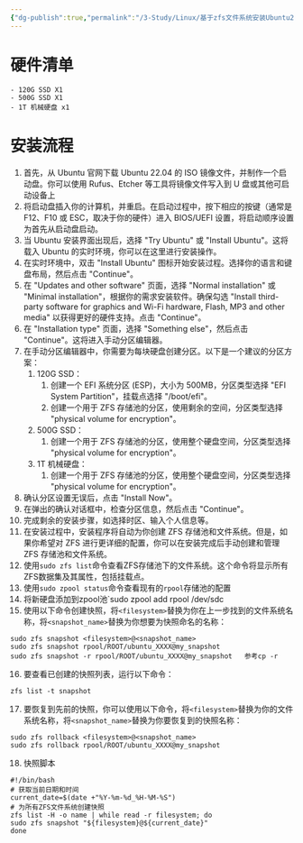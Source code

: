 ```yaml
---
{"dg-publish":true,"permalink":"/3-Study/Linux/基于zfs文件系统安装Ubuntu22.04/"}
---
```



# 硬件清单
	- 120G SSD X1
	- 500G SSD X1
	- 1T 机械硬盘 x1

# 安装流程
1. 首先，从 Ubuntu 官网下载 Ubuntu 22.04 的 ISO 镜像文件，并制作一个启动盘。你可以使用 Rufus、Etcher 等工具将镜像文件写入到 U 盘或其他可启动设备上
2. 将启动盘插入你的计算机，并重启。在启动过程中，按下相应的按键（通常是 F12、F10 或 ESC，取决于你的硬件）进入 BIOS/UEFI 设置，将启动顺序设置为首先从启动盘启动。
3. 当 Ubuntu 安装界面出现后，选择 "Try Ubuntu" 或 "Install Ubuntu"。这将载入 Ubuntu 的实时环境，你可以在这里进行安装操作。
4. 在实时环境中，双击 "Install Ubuntu" 图标开始安装过程。选择你的语言和键盘布局，然后点击 "Continue"。
5. 在 "Updates and other software" 页面，选择 "Normal installation" 或 "Minimal installation"，根据你的需求安装软件。确保勾选 "Install third-party software for graphics and Wi-Fi hardware, Flash, MP3 and other media" 以获得更好的硬件支持。点击 "Continue"。 
6. 在 "Installation type" 页面，选择 "Something else"，然后点击 "Continue"。这将进入手动分区编辑器。 
7. 在手动分区编辑器中，你需要为每块硬盘创建分区。以下是一个建议的分区方案：
    1. 120G SSD：
        1. 创建一个 EFI 系统分区 (ESP)，大小为 500MB，分区类型选择 "EFI System Partition"，挂载点选择 "/boot/efi"。
        2. 创建一个用于 ZFS 存储池的分区，使用剩余的空间，分区类型选择 "physical volume for encryption"。
    2. 500G SSD：
        1. 创建一个用于 ZFS 存储池的分区，使用整个硬盘空间，分区类型选择 "physical volume for encryption"。
    3. 1T 机械硬盘：
        1. 创建一个用于 ZFS 存储池的分区，使用整个硬盘空间，分区类型选择 "physical volume for encryption"。
8. 确认分区设置无误后，点击 "Install Now"。
9. 在弹出的确认对话框中，检查分区信息，然后点击 "Continue"。
10. 完成剩余的安装步骤，如选择时区、输入个人信息等。
11. 在安装过程中，安装程序将自动为你创建 ZFS 存储池和文件系统。但是，如果你希望对 ZFS 进行更详细的配置，你可以在安装完成后手动创建和管理 ZFS 存储池和文件系统。
12. 使用`sudo zfs list`命令查看ZFS存储池下的文件系统。这个命令将显示所有ZFS数据集及其属性，包括挂载点。
13. 使用`sudo zpool status`命令查看现有的`rpool`存储池的配置
14. 将新硬盘添加到zpool池`sudo zpool add rpool /dev/sdc
15. 使用以下命令创建快照，将`<filesystem>`替换为你在上一步找到的文件系统名称，将`<snapshot_name>`替换为你想要为快照命名的名称：

```
sudo zfs snapshot <filesystem>@<snapshot_name>
sudo zfs snapshot rpool/ROOT/ubuntu_XXXX@my_snapshot
sudo zfs snapshot -r rpool/ROOT/ubuntu_XXXX@my_snapshot   参考cp -r
```

16. 要查看已创建的快照列表，运行以下命令：

```
zfs list -t snapshot
```

17. 要恢复到先前的快照，你可以使用以下命令，将`<filesystem>`替换为你的文件系统名称，将`<snapshot_name>`替换为你要恢复到的快照名称：

```
sudo zfs rollback <filesystem>@<snapshot_name>
sudo zfs rollback rpool/ROOT/ubuntu_XXXX@my_snapshot
```

18. 快照脚本
```
#!/bin/bash 
# 获取当前日期和时间 
current_date=$(date +"%Y-%m-%d_%H-%M-%S") 
# 为所有ZFS文件系统创建快照 
zfs list -H -o name | while read -r filesystem; do 
sudo zfs snapshot "${filesystem}@${current_date}" 
done
```
